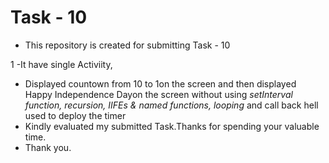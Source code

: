 # Task - 10
- This repository is created for submitting Task - 10

1 -It have single Activiity,

  - Displayed countown from 10 to 1on the screen and then displayed Happy Independence Dayon the screen without using *setInterval function, recursion, IIFEs & named functions, looping* and call back hell used to deploy the timer
  -  Kindly evaluated my submitted Task.Thanks for spending your valuable time.
  -  Thank you.

